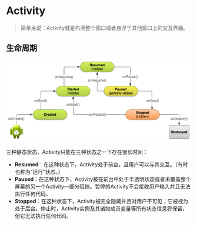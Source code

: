 # Activity

> 简单点说：Activity就是布满整个窗口或者悬浮于其他窗口上的交互界面。

## 生命周期

![](/assets/Activity1.png)

三种静态状态，Activity只能在三种状态之一下存在很长时间：

* **Resumed**：在这种状态下，Activity处于前台，且用户可以与其交互。（有时也称为“运行”状态。）
* **Paused**：在这种状态下，Activity被在前台中处于半透明状态或者未覆盖整个屏幕的另一个Activity—部分阻挡。暂停的Activity不会接收用户输入并且无法执行任何代码。
* **Stopped**：在这种状态下，Activity被完全隐藏并且对用户不可见；它被视为处于后台。停止时，Activity实例及其诸如成员变量等所有状态信息将保留，但它无法执行任何代码。



